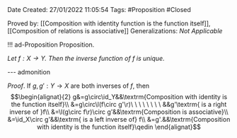 <br />
<br />

Date Created: 27/01/2022 11:05:54
Tags: #Proposition #Closed 

Proved by: [[Composition with identity function is the function itself]], [[Composition of relations is associative]]
Generalizations: _Not Applicable_

!!! ad-Proposition Proposition.

_Let $f:X\to Y$. Then the inverse function of $f$ is unique._

--- admonition

_Proof_. If $g,g':Y\to X$ are both inverses of $f$, then
$$\begin{alignat}{2}
    g&=g\circ\id_Y&&\textrm{Composition with identity is the function itself}\\
    &=g\circ\l(f\circ g'\r)\ \ \ \ \ \ \ \ &&g'\textrm{ is a right inverse of }f\\
    &=\l(g\circ f\r)\circ g'&&\textrm{Composition is associative}\\
    &=\id_X\circ g'&&\textrm{ is a left inverse of} f\\
    &=g'.&&\textrm{Composition with identity is the function itself}\qedin
\end{alignat}$$
